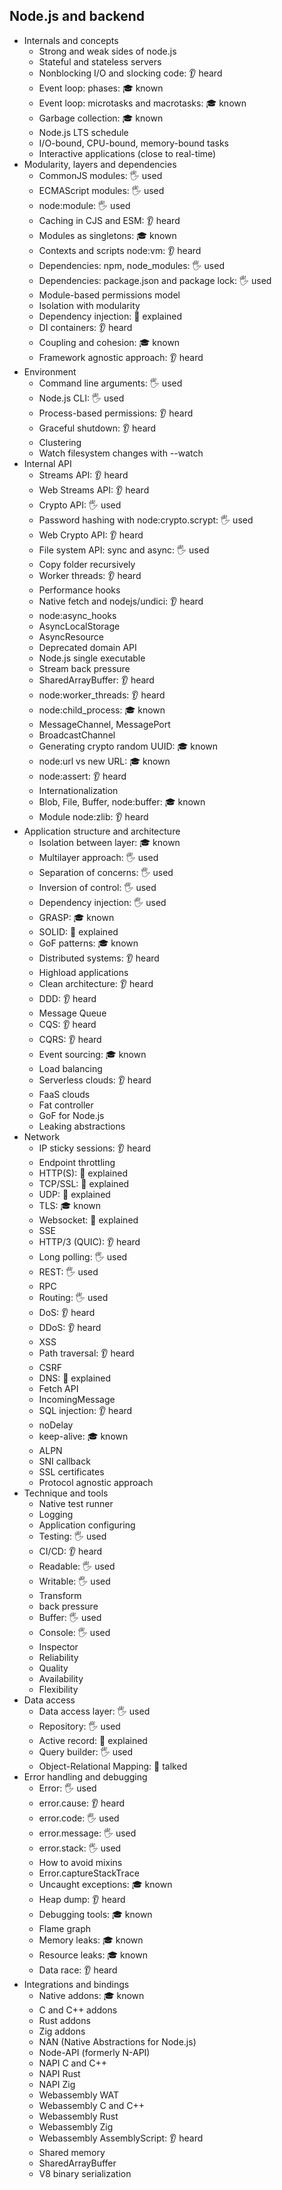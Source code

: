 ## Node.js and backend

- Internals and concepts
  - Strong and weak sides of node.js
  - Stateful and stateless servers
  - Nonblocking I/O and slocking code: 👂 heard
  - Event loop: phases: 🎓 known
  - Event loop: microtasks and macrotasks: 🎓 known
  - Garbage collection: 🎓 known
  - Node.js LTS schedule
  - I/O-bound, CPU-bound, memory-bound tasks
  - Interactive applications (close to real-time)
- Modularity, layers and dependencies
  - CommonJS modules: 🖐️ used
  - ECMAScript modules: 🖐️ used
  - node:module: 🖐️ used
  - Caching in CJS and ESM: 👂 heard
  - Modules as singletons: 🎓 known
  - Contexts and scripts node:vm: 👂 heard
  - Dependencies: npm, node_modules: 🖐️ used
  - Dependencies: package.json and package lock: 🖐️ used
  - Module-based permissions model
  - Isolation with modularity
  - Dependency injection: 🙋 explained
  - DI containers: 👂 heard
  - Coupling and cohesion: 🎓 known
  - Framework agnostic approach: 👂 heard
- Environment
  - Command line arguments: 🖐️ used
  - Node.js CLI: 🖐️ used 
  - Process-based permissions: 👂 heard
  - Graceful shutdown: 👂 heard
  - Clustering
  - Watch filesystem changes with --watch
- Internal API
  - Streams API: 👂 heard
  - Web Streams API: 👂 heard
  - Crypto API: 🖐️ used
  - Password hashing with node:crypto.scrypt: 🖐️ used
  - Web Crypto API: 👂 heard
  - File system API: sync and async: 🖐️ used
  - Copy folder recursively
  - Worker threads: 👂 heard
  - Performance hooks
  - Native fetch and nodejs/undici: 👂 heard
  - node:async_hooks
  - AsyncLocalStorage
  - AsyncResource
  - Deprecated domain API
  - Node.js single executable
  - Stream back pressure
  - SharedArrayBuffer: 👂 heard
  - node:worker_threads: 👂 heard
  - node:child_process: 🎓 known
  - MessageChannel, MessagePort
  - BroadcastChannel
  - Generating crypto random UUID: 🎓 known
  - node:url vs new URL: 🎓 known
  - node:assert: 👂 heard
  - Internationalization
  - Blob, File, Buffer, node:buffer: 🎓 known
  - Module node:zlib: 👂 heard
- Application structure and architecture
  - Isolation between layer: 🎓 known
  - Multilayer approach: 🖐️ used
  - Separation of concerns: 🖐️ used
  - Inversion of control: 🖐️ used
  - Dependency injection: 🖐️ used
  - GRASP: 🎓 known
  - SOLID: 🙋 explained
  - GoF patterns: 🎓 known
  - Distributed systems: 👂 heard
  - Highload applications
  - Clean architecture: 👂 heard
  - DDD: 👂 heard
  - Message Queue
  - CQS: 👂 heard
  - CQRS: 👂 heard
  - Event sourcing: 🎓 known
  - Load balancing
  - Serverless clouds: 👂 heard
  - FaaS clouds
  - Fat controller
  - GoF for Node.js
  - Leaking abstractions
- Network
  - IP sticky sessions: 👂 heard
  - Endpoint throttling
  - HTTP(S): 🙋 explained
  - TCP/SSL: 🙋 explained
  - UDP: 🙋 explained
  - TLS: 🎓 known
  - Websocket: 🙋 explained
  - SSE
  - HTTP/3 (QUIC): 👂 heard
  - Long polling: 🖐️ used
  - REST: 🖐️ used
  - RPC
  - Routing: 🖐️ used
  - DoS: 👂 heard
  - DDoS: 👂 heard
  - XSS
  - Path traversal: 👂 heard
  - CSRF
  - DNS: 🙋 explained
  - Fetch API
  - IncomingMessage
  - SQL injection: 👂 heard
  - noDelay
  - keep-alive: 🎓 known
  - ALPN
  - SNI callback
  - SSL certificates
  - Protocol agnostic approach
- Technique and tools
  - Native test runner
  - Logging
  - Application configuring
  - Testing: 🖐️ used
  - CI/CD: 👂 heard
  - Readable: 🖐️ used
  - Writable: 🖐️ used
  - Transform
  - back pressure
  - Buffer: 🖐️ used
  - Console: 🖐️ used 
  - Inspector
  - Reliability
  - Quality
  - Availability
  - Flexibility
- Data access
  - Data access layer: 🖐️ used
  - Repository: 🖐️ used
  - Active record: 🙋 explained
  - Query builder: 🖐️ used
  - Object-Relational Mapping: 📢 talked
- Error handling and debugging
  - Error: 🖐️ used
  - error.cause: 👂 heard
  - error.code: 🖐️ used
  - error.message: 🖐️ used
  - error.stack: 🖐️ used 
  - How to avoid mixins
  - Error.captureStackTrace
  - Uncaught exceptions: 🎓 known
  - Heap dump: 👂 heard
  - Debugging tools: 🎓 known
  - Flame graph
  - Memory leaks: 🎓 known
  - Resource leaks: 🎓 known
  - Data race: 👂 heard
- Integrations and bindings
  - Native addons: 🎓 known
  - C and C++ addons
  - Rust addons
  - Zig addons
  - NAN (Native Abstractions for Node.js)
  - Node-API (formerly N-API)
  - NAPI C and C++
  - NAPI Rust
  - NAPI Zig
  - Webassembly WAT
  - Webassembly C and C++
  - Webassembly Rust
  - Webassembly Zig
  - Webassembly AssemblyScript: 👂 heard
  - Shared memory
  - SharedArrayBuffer
  - V8 binary serialization
